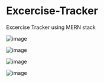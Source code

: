 # Excercise-Tracker
Excercise Tracker using MERN stack

![image](https://user-images.githubusercontent.com/59435698/144738296-9aabcff2-93e4-45dd-ba8a-b448f30f6349.png)


![image](https://user-images.githubusercontent.com/59435698/144738318-fe913847-6a5c-4293-922d-d6cd7c49864e.png)


![image](https://user-images.githubusercontent.com/59435698/144738335-944a904e-86b3-4e74-9d1a-52f8d5f1dea6.png)


![image](https://user-images.githubusercontent.com/59435698/144738342-0bf11826-1166-4a51-89cc-7c2eda83ecb5.png)
